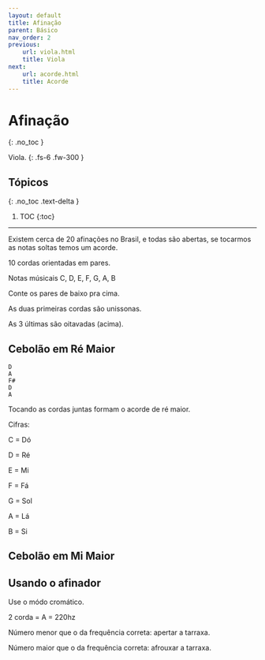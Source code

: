 ```yaml
---
layout: default
title: Afinação
parent: Básico
nav_order: 2
previous:
    url: viola.html
    title: Viola
next:
    url: acorde.html
    title: Acorde
---
```


# Afinação
{: .no_toc }

Viola.
{: .fs-6 .fw-300 }

## Tópicos
{: .no_toc .text-delta }

1. TOC
{:toc}

---

Existem cerca de 20 afinações no Brasil, e todas são abertas, se tocarmos as notas soltas temos um acorde.

10 cordas orientadas em pares.

Notas músicais C, D, E, F, G, A, B

Conte os pares de baixo pra cima.

As duas primeiras cordas são unissonas.

As 3 últimas são oitavadas (acima).

## Cebolão em Ré Maior

```
D
A
F#
D
A
```

Tocando as cordas juntas formam o acorde de ré maior.

Cifras:

C = Dó

D = Ré

E = Mi

F = Fá

G = Sol

A = Lá

B = Si

## Cebolão em Mi Maior

## Usando o afinador

Use o módo cromático.

2 corda = A = 220hz

Número menor que o da frequência correta: apertar a tarraxa.

Número maior que o da frequência correta: afrouxar a tarraxa.

